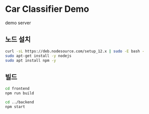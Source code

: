# Car Classifier Demo
demo server


## 노드 설치

```bash
curl -sL https://deb.nodesource.com/setup_12.x | sudo -E bash -
sudo apt-get install -y nodejs
sudo apt install npm -y
```

## 빌드

```bash
cd frontend
npm run build

cd ../backend
npm start
```